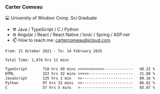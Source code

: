 ### Carter Comeau

💻 University of Windsor Comp. Sci Graduate

- ⚒️ Java / TypeScript / C / Python
- ⚙️ Angular / React / React Native / Ionic / Spring / ASP.net
- 📫 How to reach me: cartercomeau@icloud.com

<!--START_SECTION:waka-->

```txt
From: 21 October 2021 - To: 14 February 2025

Total Time: 1,474 hrs 11 mins

TypeScript       710 hrs 49 mins >>>>>>>>>>>>-------------   48.22 %
HTML             322 hrs 32 mins >>>>>--------------------   21.88 %
JavaScript       135 hrs 1 min   >>-----------------------   09.16 %
Python           97 hrs 32 mins  >>-----------------------   06.62 %
C                57 hrs 5 mins   >------------------------   03.87 %
```

<!--END_SECTION:waka-->
